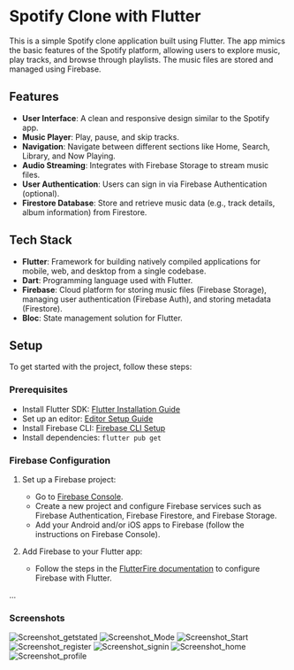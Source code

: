 # Spotify Clone with Flutter

This is a simple Spotify clone application built using Flutter. The app mimics the basic features of the Spotify platform, allowing users to explore music, play tracks, and browse through playlists. The music files are stored and managed using Firebase.

## Features

- **User Interface**: A clean and responsive design similar to the Spotify app.
- **Music Player**: Play, pause, and skip tracks.
- **Navigation**: Navigate between different sections like Home, Search, Library, and Now Playing.
- **Audio Streaming**: Integrates with Firebase Storage to stream music files.
- **User Authentication**: Users can sign in via Firebase Authentication (optional).
- **Firestore Database**: Store and retrieve music data (e.g., track details, album information) from Firestore.

## Tech Stack

- **Flutter**: Framework for building natively compiled applications for mobile, web, and desktop from a single codebase.
- **Dart**: Programming language used with Flutter.
- **Firebase**: Cloud platform for storing music files (Firebase Storage), managing user authentication (Firebase Auth), and storing metadata (Firestore).
- **Bloc**: State management solution for Flutter.

## Setup

To get started with the project, follow these steps:

### Prerequisites

- Install Flutter SDK: [Flutter Installation Guide](https://flutter.dev/docs/get-started/install)
- Set up an editor: [Editor Setup Guide](https://flutter.dev/docs/get-started/editor)
- Install Firebase CLI: [Firebase CLI Setup](https://firebase.google.com/docs/cli)
- Install dependencies: `flutter pub get`

### Firebase Configuration

1. Set up a Firebase project:
   - Go to [Firebase Console](https://console.firebase.google.com/).
   - Create a new project and configure Firebase services such as Firebase Authentication, Firebase Firestore, and Firebase Storage.
   - Add your Android and/or iOS apps to Firebase (follow the instructions on Firebase Console).

2. Add Firebase to your Flutter app:
   - Follow the steps in the [FlutterFire documentation](https://firebase.flutter.dev/docs/overview) to configure Firebase with Flutter.

...
### Screenshots


![Screenshot_getstated](https://github.com/user-attachments/assets/3fdfb206-5277-4acf-8128-bb59bce54472)
![Screenshot_Mode](https://github.com/user-attachments/assets/f535b376-780f-447b-b319-e2895a6c7eaf)
![Screenshot_Start](https://github.com/user-attachments/assets/531425b2-118c-4bcc-9d69-a715389a2a77)
![Screenshot_register](https://github.com/user-attachments/assets/134f9607-48f3-4c00-b90b-e5f208d03095)
![Screenshot_signin](https://github.com/user-attachments/assets/a4b25b01-15cc-4875-8ef6-7255eb05c9c7)
![Screenshot_home](https://github.com/user-attachments/assets/768bb3c7-18ac-49a7-9898-b080c42827e2)
![Screenshot_profile](https://github.com/user-attachments/assets/fb6930ed-2825-42cd-929c-64d7139e13ab)
